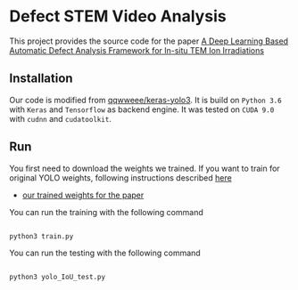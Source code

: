 # Defect STEM Video Analysis

This project provides the source code for the paper  [A Deep Learning Based Automatic Defect Analysis Framework for In-situ TEM Ion Irradiations]() 

## Installation

Our code is modified from [qqwweee/keras-yolo3](https://github.com/qqwweee/keras-yolo3). It is build on `Python 3.6` with `Keras` and `Tensorflow` as backend engine. It was tested on `CUDA 9.0` with `cudnn` and `cudatoolkit`.

## Run

You first need to download the weights we trained. If you want to train for original YOLO weights, following instructions described [here](https://github.com/uw-cmg/DefectSTEMVideoAnalysis/tree/master/keras-yolo3)

* [our trained weights for the paper](https://github.com/uw-cmg/DefectSTEMVideoAnalysis/tree/master/weights)

You can run the training with the following command

```

python3 train.py

```

You can run the testing with the following command

```

python3 yolo_IoU_test.py

```
